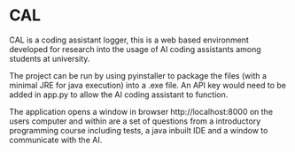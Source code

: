 # CAL

CAL is a coding assistant logger, this is a web based environment developed for research into the usage of AI coding assistants among students at university. 

The project can be run by using pyinstaller to package the files (with a minimal JRE for java execution) into a .exe file. An API key would need to be added in app.py to allow the AI coding assistant to function.

The application opens a window in browser http://localhost:8000 on the users computer and within are a set of questions from a introductory programming course including tests, a java inbuilt IDE and a window to communicate with the AI. 

